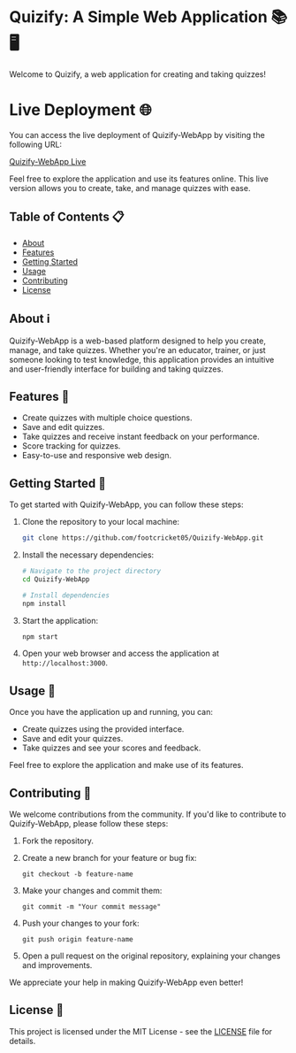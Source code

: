 # Quizify: A Simple Web Application 📚🖥️

Welcome to Quizify, a web application for creating and taking quizzes!

# Live Deployment 🌐

You can access the live deployment of Quizify-WebApp by visiting the following URL:

[Quizify-WebApp Live](https://footcricket05.github.io/Quizify-WebApp/)

Feel free to explore the application and use its features online. This live version allows you to create, take, and manage quizzes with ease.

## Table of Contents 📋

- [About](#about)
- [Features](#features)
- [Getting Started](#getting-started)
- [Usage](#usage)
- [Contributing](#contributing)
- [License](#license)

## About ℹ️

Quizify-WebApp is a web-based platform designed to help you create, manage, and take quizzes. Whether you're an educator, trainer, or just someone looking to test knowledge, this application provides an intuitive and user-friendly interface for building and taking quizzes.

## Features 🌟

- Create quizzes with multiple choice questions.
- Save and edit quizzes.
- Take quizzes and receive instant feedback on your performance.
- Score tracking for quizzes.
- Easy-to-use and responsive web design.

## Getting Started 🚀

To get started with Quizify-WebApp, you can follow these steps:

1. Clone the repository to your local machine:

   ```bash
   git clone https://github.com/footcricket05/Quizify-WebApp.git
   ```

2. Install the necessary dependencies:

   ```bash
   # Navigate to the project directory
   cd Quizify-WebApp

   # Install dependencies
   npm install
   ```

3. Start the application:

   ```bash
   npm start
   ```

4. Open your web browser and access the application at `http://localhost:3000`.

## Usage 🎯

Once you have the application up and running, you can:

- Create quizzes using the provided interface.
- Save and edit your quizzes.
- Take quizzes and see your scores and feedback.

Feel free to explore the application and make use of its features.

## Contributing 🤝

We welcome contributions from the community. If you'd like to contribute to Quizify-WebApp, please follow these steps:

1. Fork the repository.

2. Create a new branch for your feature or bug fix:

   ```
   git checkout -b feature-name
   ```

3. Make your changes and commit them:

   ```
   git commit -m "Your commit message"
   ```

4. Push your changes to your fork:

   ```
   git push origin feature-name
   ```

5. Open a pull request on the original repository, explaining your changes and improvements.

We appreciate your help in making Quizify-WebApp even better!

## License 📄

This project is licensed under the MIT License - see the [LICENSE](LICENSE) file for details.

